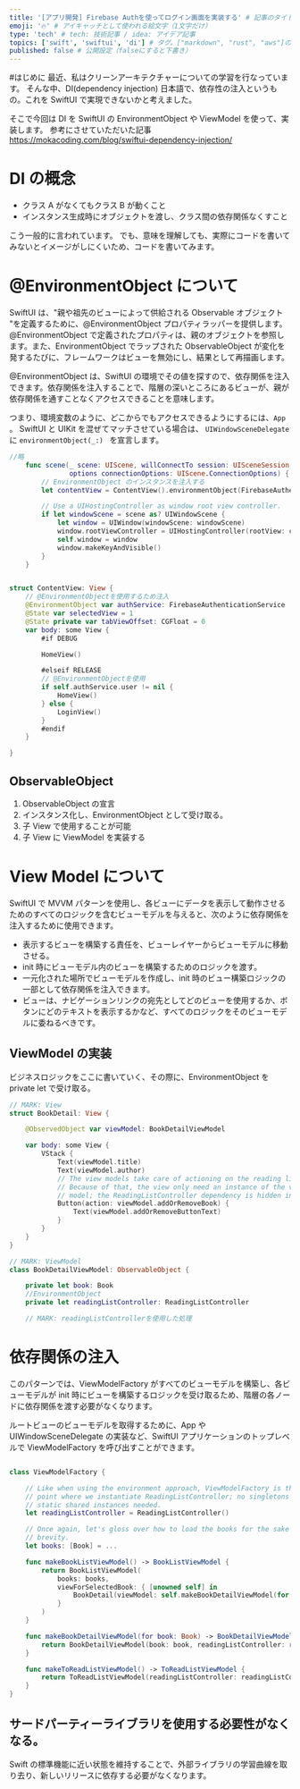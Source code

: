 ```yaml
---
title: '[アプリ開発] Firebase Authを使ってログイン画面を実装する' # 記事のタイトル
emoji: '🔥' # アイキャッチとして使われる絵文字（1文字だけ）
type: 'tech' # tech: 技術記事 / idea: アイデア記事
topics: ['swift', 'swiftui', 'di'] # タグ。["markdown", "rust", "aws"]のように指定する
published: false # 公開設定（falseにすると下書き）
---
```


#はじめに
最近、私はクリーンアーキテクチャーについての学習を行なっています。
そんな中、DI(dependency injection) 日本語で、依存性の注入というもの。これを SwiftUI で実現できないかと考えました。

そこで今回は DI を SwiftUI の EnvironmentObject や ViewModel を使って、実装します。
参考にさせていただいた記事 https://mokacoding.com/blog/swiftui-dependency-injection/

# DI の概念

- クラス A がなくてもクラス B が動くこと
- インスタンス生成時にオブジェクトを渡し、クラス間の依存関係なくすこと

こう一般的に言われています。
でも、意味を理解しても、実際にコードを書いてみないとイメージがしにくいため、コードを書いてみます。

# @EnvironmentObject について

SwiftUI は、"親や祖先のビューによって供給される Observable オブジェクト "を定義するために、@EnvironmentObject プロパティラッパーを提供します。
@EnvironmentObject で定義されたプロパティは、親のオブジェクトを参照します。また、EnvironmentObject でラップされた ObservableObject が変化を発するたびに、フレームワークはビューを無効にし、結果として再描画します。

@EnvironmentObject は、SwiftUI の環境でその値を探すので、依存関係を注入できます。依存関係を注入することで、階層の深いところにあるビューが、親が依存関係を通すことなくアクセスできることを意味します。

つまり、環境変数のように、どこからでもアクセスできるようにするには、`App` 。 SwiftUI と UIKit を混ぜてマッチさせている場合は、 `UIWindowSceneDelegate` に `environmentObject(_:) ` を宣言します。

```swift SceneDelegate.swift
//略
    func scene(_ scene: UIScene, willConnectTo session: UISceneSession,
               options connectionOptions: UIScene.ConnectionOptions) {
        // EnvironmentObject のインスタンスを注入する
        let contentView = ContentView().environmentObject(FirebaseAuthenticationService())

        // Use a UIHostingController as window root view controller.
        if let windowScene = scene as? UIWindowScene {
            let window = UIWindow(windowScene: windowScene)
            window.rootViewController = UIHostingController(rootView: contentView)
            self.window = window
            window.makeKeyAndVisible()
        }
    }

```

```swift ContentView.swift

struct ContentView: View {
    // @EnvironmentObjectを使用するため注入
    @EnvironmentObject var authService: FirebaseAuthenticationService
    @State var selectedView = 1
    @State private var tabViewOffset: CGFloat = 0
    var body: some View {
        #if DEBUG

        HomeView()

        #elseif RELEASE
        // @EnvironmentObjectを使用
        if self.authService.user != nil {
            HomeView()
        } else {
            LoginView()
        }
        #endif
    }

}
```

## ObservableObject

1. ObservableObject の宣言
2. インスタンス化し、EnvironmentObject として受け取る。
3. 子 View で使用することが可能
4. 子 View に ViewModel を実装する

# View Model について

SwiftUI で MVVM パターンを使用し、各ビューにデータを表示して動作させるためのすべてのロジックを含むビューモデルを与えると、次のように依存関係を注入するために使用できます。

- 表示するビューを構築する責任を、ビューレイヤーからビューモデルに移動させる。
- init 時にビューモデル内のビューを構築するためのロジックを渡す。
- 一元化された場所でビューモデルを作成し、init 時のビュー構築ロジックの一部として依存関係を注入できます。
- ビューは、ナビゲーションリンクの宛先としてどのビューを使用するか、ボタンにどのテキストを表示するかなど、すべてのロジックをそのビューモデルに委ねるべきです。

## ViewModel の実装

ビジネスロジックをここに書いていく、その際に、EnvironmentObject を private let で受け取る。

```swift
// MARK: View
struct BookDetail: View {

    @ObservedObject var viewModel: BookDetailViewModel

    var body: some View {
        VStack {
            Text(viewModel.title)
            Text(viewModel.author)
            // The view models take care of actioning on the reading list.
            // Because of that, the view only need an instance of the view
            // model; the ReadingListController dependency is hidden inside it.
            Button(action: viewModel.addOrRemoveBook) {
                Text(viewModel.addOrRemoveButtonText)
            }
        }
    }
}

// MARK: ViewModel
class BookDetailViewModel: ObservableObject {

    private let book: Book
    //EnvironmentObject
    private let readingListController: ReadingListController

    // MARK: readingListControllerを使用した処理


```

# 依存関係の注入

このパターンでは、ViewModelFactory がすべてのビューモデルを構築し、各ビューモデルが init 時にビューを構築するロジックを受け取るため、階層の各ノードに依存関係を渡す必要がなくなります。

ルートビューのビューモデルを取得するために、App や UIWindowSceneDelegate の実装など、SwiftUI アプリケーションのトップレベルで ViewModelFactory を呼び出すことができます。

```swift

class ViewModelFactory {

    // Like when using the environment approach, ViewModelFactory is the only
    // point where we instantiate ReadingListController; no singletons or
    // static shared instances needed.
    let readingListController = ReadingListController()

    // Once again, let's gloss over how to load the books for the sake of
    // brevity.
    let books: [Book] = ...

    func makeBookListViewModel() -> BookListViewModel {
        return BookListViewModel(
            books: books,
            viewForSelectedBook: { [unowned self] in
                BookDetail(viewModel: self.makeBookDetailViewModel(for: $0))
            }
        )
    }

    func makeBookDetailViewModel(for book: Book) -> BookDetailViewModel {
        return BookDetailViewModel(book: book, readingListController: readingListController)
    }

    func makeToReadListViewModel() -> ToReadListViewModel {
        return ToReadListViewModel(readingListController: readingListController)
    }
}

```

## サードパーティーライブラリを使用する必要性がなくなる。

Swift の標準機能に近い状態を維持することで、外部ライブラリの学習曲線を取り去り、新しいリリースに依存する必要がなくなります。
